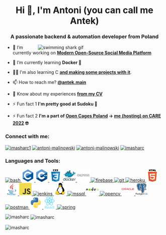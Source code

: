 <h1 align="center">Hi 👋, I'm Antoni (you can call me Antek)</h1>
<h3 align="center">A passionate backend & automation developer from Poland</h3>
<img align="right" alt="swimming shark gif" width="400" src="https://imgs.search.brave.com/TGldy7E6wxDZxgy3HEZggAPMDKOBHgilL_sI3mJunvo/rs:fit:860:0:0/g:ce/aHR0cHM6Ly9iZXN0/YW5pbWF0aW9ucy5j/b20vbWVkaWEvc2hh/cmtzLzc3NzQ1ODg4/MHNoYXJrLWFuaW1h/dGlvbi0xNC5naWY.gif">

<!--<p align="left"> <img src="https://komarev.com/ghpvc/?username=imasharc&label=Profile%20views&color=0e75b6&style=flat" alt="imasharc" /> </p>-->

- 🔭 I’m currently working on **[Modern Open-Source Social Media Platform](https://github.com/imasharc/ShaReCon)**

- 🌱 I’m currently learning **Docker 🐳**

- 👨‍💻 I'm also learning C **[and making some projects with it](https://github.com/imasharc/sharcio)**.

- 📫 How to reach me? **[@antek.main](https://www.instagram.com/antek.main/)**

- 📄 Know about my experiences **[from my CV](https://pejot-my.sharepoint.com/:b:/g/personal/s20824_pjwstk_edu_pl/EWaCOv3_tBlJlKOQjpJIvv4BvWDdu3WwIesaoMKR1jX34A?e=ZBcPuw)**

- ⚡ Fun fact 1 **I'm pretty good at Sudoku 🔢**

- ⚡ Fun fact 2 **I'm a part of [Open Cages Poland](https://www.otwarteklatki.pl/) -> <a href="https://pejot-my.sharepoint.com/:i:/g/personal/s20824_pjwstk_edu_pl/Eb_DASN8Ag9GlaFyJ5xhb7ABz5lKp6EelyUvdHaJ72NMuQ?e=1AtlTd" target="blank" alt="group photo of Open Cages Poland from CARE 2022">me (hosting) on CARE 2022</a> 🤓**

<h3 align="left">Connect with me:</h3>
<p align="left">
<a href="https://twitter.com/imasharc_" target="blank"><img align="center" src="https://raw.githubusercontent.com/rahuldkjain/github-profile-readme-generator/master/src/images/icons/Social/twitter.svg" alt="imasharc1" height="30" width="40" /></a>
<a href="https://www.instagram.com/antek.main" target="blank"><img align="center" src="https://raw.githubusercontent.com/rahuldkjain/github-profile-readme-generator/master/src/images/icons/Social/instagram.svg" alt="antoni-malinowski" height="30" width="40" /></a>
<a href="https://linkedin.com/in/antoni-malinowski" target="blank"><img align="center" src="https://raw.githubusercontent.com/rahuldkjain/github-profile-readme-generator/master/src/images/icons/Social/linked-in-alt.svg" alt="antoni-malinowski" height="30" width="40" /></a>
<a href="https://stackoverflow.com/users/12322728/imasharc" target="blank"><img align="center" src="https://raw.githubusercontent.com/rahuldkjain/github-profile-readme-generator/master/src/images/icons/Social/stack-overflow.svg" alt="imasharc" height="30" width="40" /></a>
</p>

<h3 align="left">Languages and Tools:</h3>
<p align="left"> <a href="https://www.gnu.org/software/bash/" target="_blank" rel="noreferrer"> <img src="https://www.vectorlogo.zone/logos/gnu_bash/gnu_bash-icon.svg" alt="bash" width="40" height="40"/> </a> <a href="https://www.cprogramming.com/" target="_blank" rel="noreferrer"> <img src="https://raw.githubusercontent.com/devicons/devicon/master/icons/c/c-original.svg" alt="c" width="40" height="40"/> </a> <a href="https://www.w3schools.com/cpp/" target="_blank" rel="noreferrer"> <img src="https://raw.githubusercontent.com/devicons/devicon/master/icons/cplusplus/cplusplus-original.svg" alt="cplusplus" width="40" height="40"/> </a> <a href="https://www.w3schools.com/css/" target="_blank" rel="noreferrer"> <img src="https://raw.githubusercontent.com/devicons/devicon/master/icons/css3/css3-original-wordmark.svg" alt="css3" width="40" height="40"/> </a> <a href="https://www.docker.com/" target="_blank" rel="noreferrer"> <img src="https://raw.githubusercontent.com/devicons/devicon/master/icons/docker/docker-original-wordmark.svg" alt="docker" width="40" height="40"/> </a> <a href="https://expressjs.com" target="_blank" rel="noreferrer"> <img src="https://raw.githubusercontent.com/devicons/devicon/master/icons/express/express-original-wordmark.svg" alt="express" width="40" height="40"/> </a> <a href="https://firebase.google.com/" target="_blank" rel="noreferrer"> <img src="https://www.vectorlogo.zone/logos/firebase/firebase-icon.svg" alt="firebase" width="40" height="40"/> </a> <a href="https://git-scm.com/" target="_blank" rel="noreferrer"> <img src="https://www.vectorlogo.zone/logos/git-scm/git-scm-icon.svg" alt="git" width="40" height="40"/> </a> <a href="https://heroku.com" target="_blank" rel="noreferrer"> <img src="https://www.vectorlogo.zone/logos/heroku/heroku-icon.svg" alt="heroku" width="40" height="40"/> </a> <a href="https://www.w3.org/html/" target="_blank" rel="noreferrer"> <img src="https://raw.githubusercontent.com/devicons/devicon/master/icons/html5/html5-original-wordmark.svg" alt="html5" width="40" height="40"/> </a> <a href="https://www.java.com" target="_blank" rel="noreferrer"> <img src="https://raw.githubusercontent.com/devicons/devicon/master/icons/java/java-original.svg" alt="java" width="40" height="40"/> </a> <a href="https://developer.mozilla.org/en-US/docs/Web/JavaScript" target="_blank" rel="noreferrer"> <img src="https://raw.githubusercontent.com/devicons/devicon/master/icons/javascript/javascript-original.svg" alt="javascript" width="40" height="40"/> </a> <a href="https://www.jenkins.io" target="_blank" rel="noreferrer"> <img src="https://www.vectorlogo.zone/logos/jenkins/jenkins-icon.svg" alt="jenkins" width="40" height="40"/> </a> <a href="https://www.linux.org/" target="_blank" rel="noreferrer"> <img src="https://raw.githubusercontent.com/devicons/devicon/master/icons/linux/linux-original.svg" alt="linux" width="40" height="40"/> </a> <a href="https://www.microsoft.com/en-us/sql-server" target="_blank" rel="noreferrer"> <img src="https://www.svgrepo.com/show/303229/microsoft-sql-server-logo.svg" alt="mssql" width="40" height="40"/> </a> <a href="https://nodejs.org" target="_blank" rel="noreferrer"> <img src="https://raw.githubusercontent.com/devicons/devicon/master/icons/nodejs/nodejs-original-wordmark.svg" alt="nodejs" width="40" height="40"/> </a> <a href="https://opencv.org/" target="_blank" rel="noreferrer"> <img src="https://www.vectorlogo.zone/logos/opencv/opencv-icon.svg" alt="opencv" width="40" height="40"/> </a> <a href="https://www.oracle.com/" target="_blank" rel="noreferrer"> <img src="https://raw.githubusercontent.com/devicons/devicon/master/icons/oracle/oracle-original.svg" alt="oracle" width="40" height="40"/> </a> <a href="https://www.postgresql.org" target="_blank" rel="noreferrer"> <img src="https://raw.githubusercontent.com/devicons/devicon/master/icons/postgresql/postgresql-original-wordmark.svg" alt="postgresql" width="40" height="40"/> </a> <a href="https://postman.com" target="_blank" rel="noreferrer"> <img src="https://www.vectorlogo.zone/logos/getpostman/getpostman-icon.svg" alt="postman" width="40" height="40"/> </a> <a href="https://www.python.org" target="_blank" rel="noreferrer"> <img src="https://raw.githubusercontent.com/devicons/devicon/master/icons/python/python-original.svg" alt="python" width="40" height="40"/> </a> <a href="https://reactjs.org/" target="_blank" rel="noreferrer"> <img src="https://raw.githubusercontent.com/devicons/devicon/master/icons/react/react-original-wordmark.svg" alt="react" width="40" height="40"/> </a> <a href="https://spring.io/" target="_blank" rel="noreferrer"> <img src="https://www.vectorlogo.zone/logos/springio/springio-icon.svg" alt="spring" width="40" height="40"/> </a> </p>

<p><img align="left" src="https://github-readme-stats.vercel.app/api/top-langs?username=imasharc&show_icons=true&locale=en&layout=compact" alt="imasharc" /></p>

<p>&nbsp;<img align="center" src="https://github-readme-stats.vercel.app/api?username=imasharc&show_icons=true&locale=en" alt="imasharc" /></p>

<p><img align="center" src="https://github-readme-streak-stats.herokuapp.com/?user=imasharc&" alt="imasharc" /></p>
